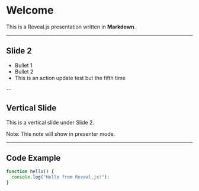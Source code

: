 # Welcome

This is a Reveal.js presentation written in **Markdown**.

---

## Slide 2

- Bullet 1
- Bullet 2
- This is an action update test but the fifth time

--

## Vertical Slide

This is a vertical slide under Slide 2.

Note: This note will show in presenter mode.

---

## Code Example

```js
function hello() {
  console.log("Hello from Reveal.js!");
}
```
